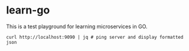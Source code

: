 # learn-go

This is a test playground for learning microservices in GO.

```shell
curl http://localhost:9090 | jq # ping server and display formatted json
```
